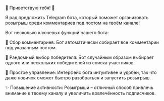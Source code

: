 🎉 Приветствую тебя! 🎉

Я рад предложить Telegram бота, который поможет организовать розыгрыш среди комментариев под постом на твоём канале!

Вот несколько ключевых функций нашего бота:

🔹 Сбор комментариев: Бот автоматически собирает все комментарии под указанным постом.

🎲 Рандомный выбор победителя: Бот случайным образом выбирает одного или нескольких победителей из списка участников.

🤖 Простое управление: Интерфейс бота интуитивен и удобен, так что даже новичок сможет быстро разобраться и запустить розыгрыш.

✨ Повышение активности: Розыгрыши – отличный способ привлечь внимание к твоему каналу и увеличить вовлечённость подписчиков.